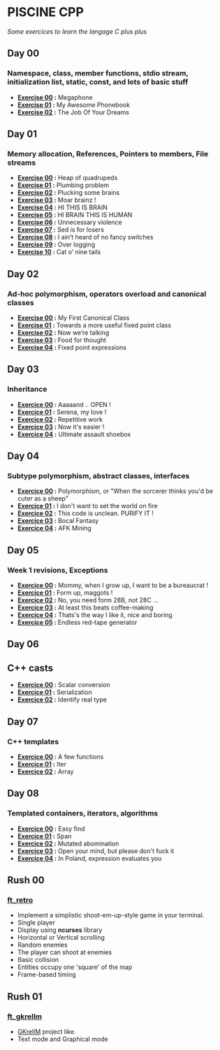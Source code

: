 # PISCINE CPP
_Some exercices to learn the langage C plus plus_

## Day 00
### Namespace, class, member functions, stdio stream, initialization list, static, const, and lots of basic stuff
- **[Exercise 00](https://github.com/gbourgeo/42projects/blob/master/PiscineC%2B%2B/d00/ex00) :** Megaphone
- **[Exercise 01](https://github.com/gbourgeo/42projects/blob/master/PiscineC%2B%2B/d00/ex01) :** My Awesome Phonebook
- **[Exercise 02](https://github.com/gbourgeo/42projects/blob/master/PiscineC%2B%2B/d00/ex02) :** The Job Of Your Dreams

## Day 01
### Memory allocation, References, Pointers to members, File streams
- **[Exercise 00](https://github.com/gbourgeo/42projects/blob/master/PiscineC%2B%2B/d01/ex00) :** Heap of quadrupeds
- **[Exercise 01](https://github.com/gbourgeo/42projects/blob/master/PiscineC%2B%2B/d01/ex01) :** Plumbing problem
- **[Exercise 02](https://github.com/gbourgeo/42projects/blob/master/PiscineC%2B%2B/d01/ex02) :** Plucking some brains
- **[Exercise 03](https://github.com/gbourgeo/42projects/blob/master/PiscineC%2B%2B/d01/ex03) :** Moar brainz !
- **[Exercise 04](https://github.com/gbourgeo/42projects/blob/master/PiscineC%2B%2B/d01/ex04) :** HI THIS IS BRAIN
- **[Exercise 05](https://github.com/gbourgeo/42projects/blob/master/PiscineC%2B%2B/d01/ex05) :** HI BRAIN THIS IS HUMAN
- **[Exercise 06](https://github.com/gbourgeo/42projects/blob/master/PiscineC%2B%2B/d01/ex06) :** Unnecessary violence
- **[Exercise 07](https://github.com/gbourgeo/42projects/blob/master/PiscineC%2B%2B/d01/ex07) :** Sed is for losers
- **[Exercise 08](https://github.com/gbourgeo/42projects/blob/master/PiscineC%2B%2B/d01/ex08) :** I ain’t heard of no fancy switches
- **[Exercise 09](https://github.com/gbourgeo/42projects/blob/master/PiscineC%2B%2B/d01/ex09) :** Over logging
- **[Exercise 10](https://github.com/gbourgeo/42projects/blob/master/PiscineC%2B%2B/d01/ex10) :** Cat o’ nine tails

## Day 02
### Ad-hoc polymorphism, operators overload and canonical classes
- **[Exercise 00](https://github.com/gbourgeo/42projects/blob/master/PiscineC%2B%2B/d02/ex00) :** My First Canonical Class
- **[Exercise 01](https://github.com/gbourgeo/42projects/blob/master/PiscineC%2B%2B/d02/ex01) :** Towards a more useful fixed point class
- **[Exercise 02](https://github.com/gbourgeo/42projects/blob/master/PiscineC%2B%2B/d02/ex02) :** Now we’re talking
- **[Exercise 03](https://github.com/gbourgeo/42projects/blob/master/PiscineC%2B%2B/d02/ex03) :** Food for thought
- **[Exercise 04](https://github.com/gbourgeo/42projects/blob/master/PiscineC%2B%2B/d02/ex04) :** Fixed point expressions

## Day 03
### Inheritance
- **[Exercice 00](https://github.com/gbourgeo/42projects/blob/master/PiscineC%2B%2B/d03/ex00) :** Aaaaand .. OPEN !
- **[Exercice 01](https://github.com/gbourgeo/42projects/blob/master/PiscineC%2B%2B/d03/ex01) :** Serena, my love !
- **[Exercice 02](https://github.com/gbourgeo/42projects/blob/master/PiscineC%2B%2B/d03/ex02) :** Repetitive work
- **[Exercice 03](https://github.com/gbourgeo/42projects/blob/master/PiscineC%2B%2B/d03/ex03) :** Now it's easier !
- **[Exercice 04](https://github.com/gbourgeo/42projects/blob/master/PiscineC%2B%2B/d03/ex04) :** Ultimate assault shoebox

## Day 04
### Subtype polymorphism, abstract classes, interfaces
- **[Exercice 00](https://github.com/gbourgeo/42projects/blob/master/PiscineC%2B%2B/d04/ex00) :** Polymorphism, or "When the sorcerer thinks you'd be cuter as a sheep"
- **[Exercice 01](https://github.com/gbourgeo/42projects/blob/master/PiscineC%2B%2B/d04/ex01) :** I don't want to set the world on fire
- **[Exercice 02](https://github.com/gbourgeo/42projects/blob/master/PiscineC%2B%2B/d04/ex02) :** This code is unclean. PURIFY IT !
- **[Exercice 03](https://github.com/gbourgeo/42projects/blob/master/PiscineC%2B%2B/d04/ex03) :** Bocal Fantasy
- **[Exercice 04](https://github.com/gbourgeo/42projects/blob/master/PiscineC%2B%2B/d04/ex04) :** AFK Mining

## Day 05
### Week 1 revisions, Exceptions
- **[Exercice 00](https://github.com/gbourgeo/42projects/blob/master/PiscineC%2B%2B/d05/ex00) :** Mommy, when I grow up, I want to be a bureaucrat !
- **[Exercice 01](https://github.com/gbourgeo/42projects/blob/master/PiscineC%2B%2B/d05/ex01) :** Form up, maggots !
- **[Exercice 02](https://github.com/gbourgeo/42projects/blob/master/PiscineC%2B%2B/d05/ex02) :** No, you need form 28B, not 28C ...
- **[Exercice 03](https://github.com/gbourgeo/42projects/blob/master/PiscineC%2B%2B/d05/ex03) :** At least this beats coffee-making
- **[Exercice 04](https://github.com/gbourgeo/42projects/blob/master/PiscineC%2B%2B/d05/ex04) :** Thats's the way I like it, nice and boring
- **[Exercice 05](https://github.com/gbourgeo/42projects/blob/master/PiscineC%2B%2B/d05/ex05) :** Endless red-tape generator

## Day 06
## C++ casts
- **[Exercice 00](https://github.com/gbourgeo/42projects/blob/master/PiscineC%2B%2B/d06/ex00) :** Scalar conversion
- **[Exercice 01](https://github.com/gbourgeo/42projects/blob/master/PiscineC%2B%2B/d06/ex01) :** Serialization
- **[Exercice 02](https://github.com/gbourgeo/42projects/blob/master/PiscineC%2B%2B/d06/ex02) :** Identify real type

## Day 07
### C++ templates
- **[Exercice 00](https://github.com/gbourgeo/42projects/blob/master/PiscineC%2B%2B/d07/ex00) :** A few functions
- **[Exercice 01](https://github.com/gbourgeo/42projects/blob/master/PiscineC%2B%2B/d07/ex01) :** Iter
- **[Exercice 02](https://github.com/gbourgeo/42projects/blob/master/PiscineC%2B%2B/d07/ex02) :** Array

## Day 08
### Templated containers, iterators, algorithms
- **[Exercice 00](https://github.com/gbourgeo/42projects/blob/master/PiscineC%2B%2B/d08/ex00) :** Easy find
- **[Exercice 01](https://github.com/gbourgeo/42projects/blob/master/PiscineC%2B%2B/d08/ex01) :** Span
- **[Exercice 02](https://github.com/gbourgeo/42projects/blob/master/PiscineC%2B%2B/d08/ex02) :** Mutated abomination
- **[Exercice 03](https://github.com/gbourgeo/42projects/blob/master/PiscineC%2B%2B/d08/ex03) :** Open your mind, but please don't fuck it
- **[Exercice 04](https://github.com/gbourgeo/42projects/blob/master/PiscineC%2B%2B/d08/ex04) :** In Poland, expression evaluates you

## Rush 00
### [ft_retro](https://github.com/gbourgeo/42projects/blob/master/PiscineC%2B%2B/rush00)
- Implement a simplistic shoot-em-up-style game in your terminal.
- Single player
- Display using **ncurses** library
- Horizontal or Vertical scrolling
- Random enemies
- The player can shoot at enemies
- Basic collision
- Entities occupy one 'square' of the map
- Frame-based timing

## Rush 01
### [ft_gkrellm](https://github.com/gbourgeo/42projects/blob/master/PiscineC%2B%2B/rush01)
- [GKrellM](http://gkrellm.srcbox.net/) project like.
- Text mode and Graphical mode
